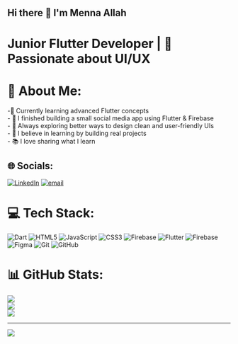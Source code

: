 ## Hi there 👋 I'm Menna Allah
# Junior Flutter Developer | 🎯 Passionate about UI/UX

# 💫 About Me:
-🌱 Currently learning advanced Flutter concepts   <br>- 🚀 I finished building a small social media app using Flutter & Firebase<br>- 🧠 Always exploring better ways to design clean and user-friendly UIs  <br>- 🔎 I believe in learning by building real projects  <br>- 📚 I love sharing what I learn 


## 🌐 Socials:
[![LinkedIn](https://img.shields.io/badge/LinkedIn-%230077B5.svg?logo=linkedin&logoColor=white)](https://linkedin.com/in/https://www.linkedin.com/in/menna-allah-205141203/) [![email](https://img.shields.io/badge/Email-D14836?logo=gmail&logoColor=white)](mailto:menna.allah2090@gmail.com) 

# 💻 Tech Stack:
![Dart](https://img.shields.io/badge/dart-%230175C2.svg?style=for-the-badge&logo=dart&logoColor=white) ![HTML5](https://img.shields.io/badge/html5-%23E34F26.svg?style=for-the-badge&logo=html5&logoColor=white) ![JavaScript](https://img.shields.io/badge/javascript-%23323330.svg?style=for-the-badge&logo=javascript&logoColor=%23F7DF1E) ![CSS3](https://img.shields.io/badge/css3-%231572B6.svg?style=for-the-badge&logo=css3&logoColor=white) ![Firebase](https://img.shields.io/badge/firebase-%23039BE5.svg?style=for-the-badge&logo=firebase) ![Flutter](https://img.shields.io/badge/Flutter-%2302569B.svg?style=for-the-badge&logo=Flutter&logoColor=white) ![Firebase](https://img.shields.io/badge/firebase-a08021?style=for-the-badge&logo=firebase&logoColor=ffcd34) ![Figma](https://img.shields.io/badge/figma-%23F24E1E.svg?style=for-the-badge&logo=figma&logoColor=white) ![Git](https://img.shields.io/badge/git-%23F05033.svg?style=for-the-badge&logo=git&logoColor=white) ![GitHub](https://img.shields.io/badge/github-%23121011.svg?style=for-the-badge&logo=github&logoColor=white)
# 📊 GitHub Stats:
![](https://github-readme-stats.vercel.app/api?username=manon-allah&theme=dark&hide_border=false&include_all_commits=false&count_private=false)<br/>
![](https://nirzak-streak-stats.vercel.app/?user=manon-allah&theme=dark&hide_border=false)<br/>
![](https://github-readme-stats.vercel.app/api/top-langs/?username=manon-allah&theme=dark&hide_border=false&include_all_commits=false&count_private=false&layout=compact)

---
[![](https://visitcount.itsvg.in/api?id=manon-allah&icon=0&color=0)](https://visitcount.itsvg.in)

<!-- Proudly created with GPRM ( https://gprm.itsvg.in ) -->
